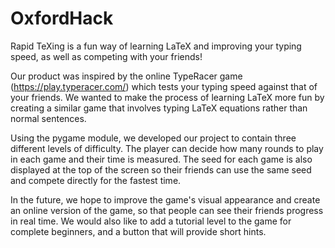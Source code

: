 # OxfordHack

Rapid TeXing is a fun way of learning LaTeX and improving your typing speed, as well as competing with your friends! 

Our product was inspired by the online TypeRacer game (https://play.typeracer.com/) which tests your typing speed against that of your friends. We wanted to make the process of learning LaTeX more fun by creating a similar game that involves typing LaTeX equations rather than normal sentences.

Using the pygame module, we developed our project to contain three different levels of difficulty. The player can decide how many rounds to play in each game and their time is measured. The seed for each game is also displayed at the top of the screen so their friends can use the same seed and compete directly for the fastest time.

In the future, we hope to improve the game's visual appearance and create an online version of the game, so that people can see their friends progress in real time. We would also like to add a tutorial level to the game for complete beginners, and a button that will provide short hints.